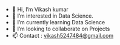 - 👋 Hi, I’m Vikash kumar
- 👀 I’m interested in Data Science.
- 🌱 I’m currently learning Data Science
- 💞️ I’m looking to collaborate on Projects
- 📫 Contact : vikash5247484@gmail.com

<!---
vikash1607/vikash1607 is a ✨ special ✨ repository because its `README.md` (this file) appears on your GitHub profile.
You can click the Preview link to take a look at your changes.
--->
